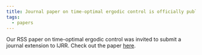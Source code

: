 ```yaml
---
title: Journal paper on time-optimal ergodic control is officially published at IJRR! 
tags:
  - papers
---
```


Our RSS paper on time-optimal ergodic control was invited to submit a journal extension to IJRR. Check out the paper [here](https://journals.sagepub.com/doi/full/10.1177/02783649241273597?casa_token=0PfLgzmM_i8AAAAA%3A9MJ4htUksK83ZhuVEJjBKSkqNJth6umFr1yXQfWHffCgX4FeqPcmFvNFXJl3_lETpfm1eWNhtmewNg).


